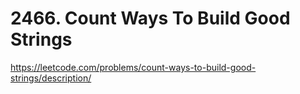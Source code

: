 # 2466. Count Ways To Build Good Strings
https://leetcode.com/problems/count-ways-to-build-good-strings/description/